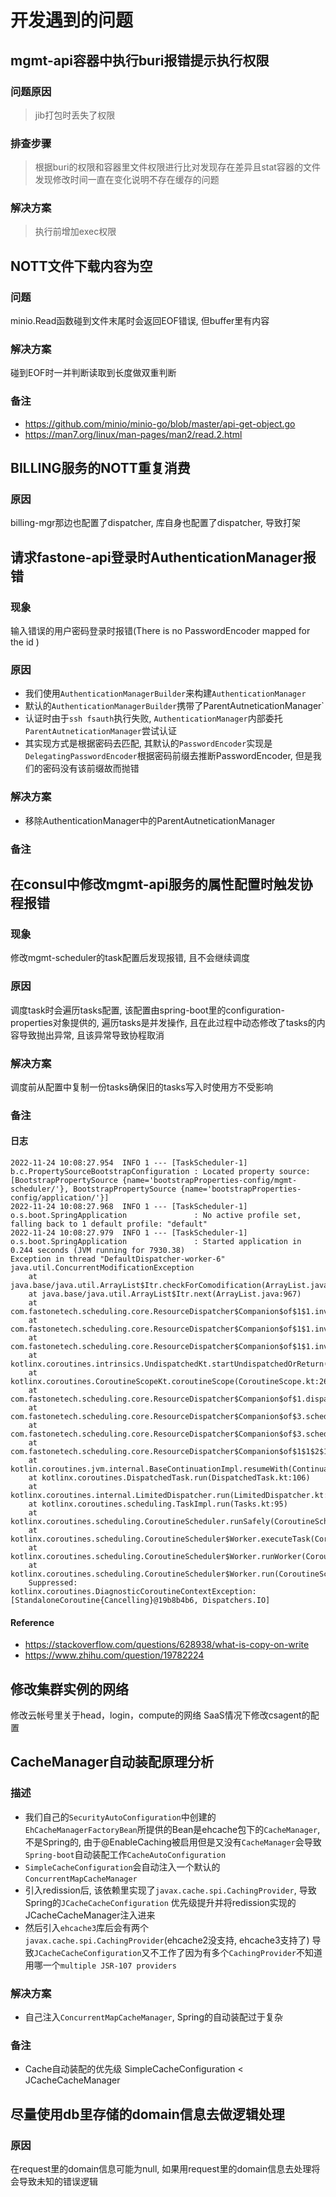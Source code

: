 # 开发遇到的问题

## mgmt-api容器中执行buri报错提示执行权限

### 问题原因

> jib打包时丢失了权限

### 排查步骤

> 根据buri的权限和容器里文件权限进行比对发现存在差异且stat容器的文件发现修改时间一直在变化说明不存在缓存的问题

### 解决方案

> 执行前增加exec权限

## NOTT文件下载内容为空

### 问题

minio.Read函数碰到文件末尾时会返回EOF错误, 但buffer里有内容

### 解决方案

碰到EOF时一并判断读取到长度做双重判断

### 备注

- https://github.com/minio/minio-go/blob/master/api-get-object.go
- https://man7.org/linux/man-pages/man2/read.2.html

## BILLING服务的NOTT重复消费

### 原因

billing-mgr那边也配置了dispatcher, 库自身也配置了dispatcher, 导致打架

## 请求fastone-api登录时AuthenticationManager报错

### 现象

输入错误的用户密码登录时报错(There is no PasswordEncoder mapped for the id )

### 原因

- 我们使用`AuthenticationManagerBuilder`来构建`AuthenticationManager`
- 默认的`AuthenticationManagerBuilder`携带了ParentAutneticationManager`
- 认证时由于`ssh fsauth`执行失败, `AuthenticationManager`内部委托`ParentAutneticationManager`尝试认证
- 其实现方式是根据密码去匹配, 其默认的`PasswordEncoder`实现是`DelegatingPasswordEncoder`根据密码前缀去推断PasswordEncoder,
  但是我们的密码没有该前缀故而抛错

### 解决方案

- 移除AuthenticationManager中的ParentAutneticationManager

### 备注

## 在consul中修改mgmt-api服务的属性配置时触发协程报错

### 现象

修改mgmt-scheduler的task配置后发现报错, 且不会继续调度

### 原因

调度task时会遍历tasks配置, 该配置由spring-boot里的configuration-properties对象提供的, 遍历tasks是并发操作,
且在此过程中动态修改了tasks的内容导致抛出异常, 且该异常导致协程取消

### 解决方案

调度前从配置中复制一份tasks确保旧的tasks写入时使用方不受影响

### 备注

#### 日志

```
2022-11-24 10:08:27.954  INFO 1 --- [TaskScheduler-1] b.c.PropertySourceBootstrapConfiguration : Located property source: [BootstrapPropertySource {name='bootstrapProperties-config/mgmt-scheduler/'}, BootstrapPropertySource {name='bootstrapProperties-config/application/'}]
2022-11-24 10:08:27.968  INFO 1 --- [TaskScheduler-1] o.s.boot.SpringApplication               : No active profile set, falling back to 1 default profile: "default"
2022-11-24 10:08:27.979  INFO 1 --- [TaskScheduler-1] o.s.boot.SpringApplication               : Started application in 0.244 seconds (JVM running for 7930.38)
Exception in thread "DefaultDispatcher-worker-6" java.util.ConcurrentModificationException
	at java.base/java.util.ArrayList$Itr.checkForComodification(ArrayList.java:1013)
	at java.base/java.util.ArrayList$Itr.next(ArrayList.java:967)
	at com.fastonetech.scheduling.core.ResourceDispatcher$Companion$of$1$1.invokeSuspend(ResourceDispatcher.kt:40)
	at com.fastonetech.scheduling.core.ResourceDispatcher$Companion$of$1$1.invoke(ResourceDispatcher.kt)
	at com.fastonetech.scheduling.core.ResourceDispatcher$Companion$of$1$1.invoke(ResourceDispatcher.kt)
	at kotlinx.coroutines.intrinsics.UndispatchedKt.startUndispatchedOrReturn(Undispatched.kt:89)
	at kotlinx.coroutines.CoroutineScopeKt.coroutineScope(CoroutineScope.kt:264)
	at com.fastonetech.scheduling.core.ResourceDispatcher$Companion$of$1.dispatch(ResourceDispatcher.kt:16)
	at com.fastonetech.scheduling.core.ResourceDispatcher$Companion$of$3.schedule(ResourceDispatcher.kt:32)
	at com.fastonetech.scheduling.core.ResourceDispatcher$Companion$of$3.schedule(ResourceDispatcher.kt:27)
	at com.fastonetech.scheduling.core.ResourceDispatcher$Companion$of$1$1$2$1.invokeSuspend(ResourceDispatcher.kt:19)
	at kotlin.coroutines.jvm.internal.BaseContinuationImpl.resumeWith(ContinuationImpl.kt:33)
	at kotlinx.coroutines.DispatchedTask.run(DispatchedTask.kt:106)
	at kotlinx.coroutines.internal.LimitedDispatcher.run(LimitedDispatcher.kt:42)
	at kotlinx.coroutines.scheduling.TaskImpl.run(Tasks.kt:95)
	at kotlinx.coroutines.scheduling.CoroutineScheduler.runSafely(CoroutineScheduler.kt:570)
	at kotlinx.coroutines.scheduling.CoroutineScheduler$Worker.executeTask(CoroutineScheduler.kt:749)
	at kotlinx.coroutines.scheduling.CoroutineScheduler$Worker.runWorker(CoroutineScheduler.kt:677)
	at kotlinx.coroutines.scheduling.CoroutineScheduler$Worker.run(CoroutineScheduler.kt:664)
	Suppressed: kotlinx.coroutines.DiagnosticCoroutineContextException: [StandaloneCoroutine{Cancelling}@19b8b4b6, Dispatchers.IO]

```

#### Reference

- https://stackoverflow.com/questions/628938/what-is-copy-on-write
- https://www.zhihu.com/question/19782224

## 修改集群实例的网络

修改云帐号里关于head，login，compute的网络
SaaS情况下修改csagent的配置

## CacheManager自动装配原理分析

### 描述

- 我们自己的`SecurityAutoConfiguration`中创建的`EhCacheManagerFactoryBean`所提供的Bean是ehcache包下的`CacheManager`,
  不是Spring的, 由于@EnableCaching被启用但是又没有`CacheManager`会导致`Spring-boot`自动装配工作`CacheAutoConfiguration`
- `SimpleCacheConfiguration`会自动注入一个默认的`ConcurrentMapCacheManager`
- 引入redission后, 该依赖里实现了`javax.cache.spi.CachingProvider`, 导致Spring的`JCacheCacheConfiguration`
  优先级提升并将redission实现的JCacheCacheManager注入进来
- 然后引入`ehcache3`库后会有两个`javax.cache.spi.CachingProvider`(ehcache2没支持, ehcache3支持了)
  导致`JCacheCacheConfiguration`又不工作了因为有多个`CachingProvider`不知道用哪一个`multiple JSR-107 providers`

### 解决方案

- 自己注入`ConcurrentMapCacheManager`, Spring的自动装配过于复杂

### 备注

- Cache自动装配的优先级
  SimpleCacheConfiguration < JCacheCacheManager

## 尽量使用db里存储的domain信息去做逻辑处理

### 原因

在request里的domain信息可能为null, 如果用request里的domain信息去处理将会导致未知的错误逻辑

